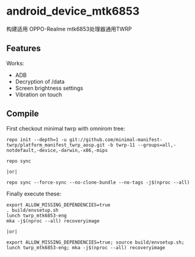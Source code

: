 # android_device_mtk6853
构建适用 OPPO-Realme  mtk6853处理器通用TWRP

## Features

Works:

- ADB
- Decryption of /data
- Screen brightness settings
- Vibration on touch

## Compile

First checkout minimal twrp with omnirom tree:

```
repo init --depth=1 -u git://github.com/minimal-manifest-twrp/platform_manifest_twrp_aosp.git -b twrp-11 --groups=all,-notdefault,-device,-darwin,-x86,-mips

repo sync

|or|

repo sync --force-sync --no-clone-bundle --no-tags -j$(nproc --all)
```

Finally execute these:

```
export ALLOW_MISSING_DEPENDENCIES=true
. build/envsetup.sh
lunch twrp_mtk6853-eng
mka -j$(nproc --all) recoveryimage

|or|

export ALLOW_MISSING_DEPENDENCIES=true; source build/envsetup.sh; lunch twrp_mtk6853-eng; mka -j$(nproc --all) recoveryimage
```
